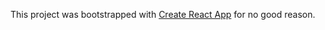 This project was bootstrapped with [Create React App](https://github.com/facebook/create-react-app) for no good reason.
